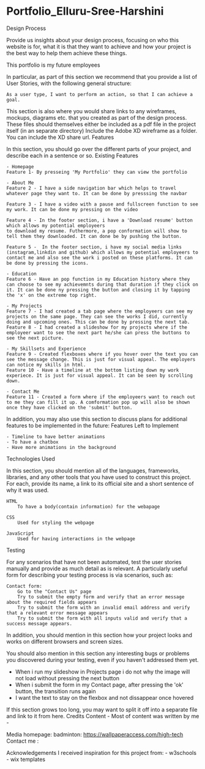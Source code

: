 # Portfolio_Elluru-Sree-Harshini
Design Process

Provide us insights about your design process, focusing on who this website is for, what it is that they want to achieve and how your project is the best way to help them achieve these things.

This portfolio is my future employees 

In particular, as part of this section we recommend that you provide a list of User Stories, with the following general structure:

    As a user type, I want to perform an action, so that I can achieve a goal.

This section is also where you would share links to any wireframes, mockups, diagrams etc. that you created as part of the design process. These files should themselves either be included as a pdf file in the project itself (in an separate directory) Include the Adobe XD wireframe as a folder. You can include the XD share url.
Features

In this section, you should go over the different parts of your project, and describe each in a sentence or so.
Existing Features

    - Homepage
    Feature 1- By presseing 'My Portfolio' they can view the portfolio

    - About Me
    Feature 2 - I have a side navigation bar which helps to travel whatever page they want to. It can be done by presssing the navbar

    Feature 3 - I have a video with a pause and fullscreen function to see my work. It can be done my pressing on the video

    Feature 4 - In the footer section, i have a 'Download resume' button which allows my potential employeers 
    to download my resume. Futhermore, a pop conformation will show to tell them they downloaded. It can done be by pushing the button.

    Feature 5 -  In the footer section, i have my social media links (instagram,linkdin and github) which allows my potential employeers to contact me and also see the work i posted on these platforms. It can be done by pressing the icons.

    - Education
    Feature 6 - Have an pop function in my Education history where they can choose to see my achievemnts during that duration if they click on it. It can be done ny pressing the button and closing it by tapping the 'x' on the extreme top right.

    - My Projects
    Feature 7 - I had created a tab page where the employeers can see my projects on the same page. They can see the works I did, currently doing and upcoming ones. This can be done by pressing the next tab.
    Feature 8 - I had created a slideshow for my projects where if the employeer want to see the next part he/she can press the buttons to see the next picture.

    - My Skillsets and Experience
    Feature 9 - Created flexboxes where if you hover over the text you can see the message change. This is just for visual appeal. The employers can notice my skills in html.
    Feature 10 - Have a timeline at the bottom listing down my work experiece. It is just for visual appeal. It can be seen by scrolling down.

    - Contact Me
    Feature 11 - Created a form where if the employeers want to reach out to me they can fill it up. A comformation pop up will also be shown once they have clicked on the 'submit' button.

In addition, you may also use this section to discuss plans for additional features to be implemented in the future:
Features Left to Implement

    - Timeline to have better animations
    - To have a chatbox
    - Have more animations in the background

Technologies Used

In this section, you should mention all of the languages, frameworks, libraries, and any other tools that you have used to construct this project. For each, provide its name, a link to its official site and a short sentence of why it was used.

    HTML
        To have a body(contain information) for the webapage

    CSS
        Used for styling the webpage

    JavaScript
        Used for having interactions in the webpage

Testing

For any scenarios that have not been automated, test the user stories manually and provide as much detail as is relevant. A particularly useful form for describing your testing process is via scenarios, such as:

    Contact form:
        Go to the "Contact Us" page
        Try to submit the empty form and verify that an error message about the required fields appears
        Try to submit the form with an invalid email address and verify that a relevant error message appears
        Try to submit the form with all inputs valid and verify that a success message appears.

In addition, you should mention in this section how your project looks and works on different browsers and screen sizes.

You should also mention in this section any interesting bugs or problems you discovered during your testing, even if you haven't addressed them yet.
- When i run my slideshow in Projects page i do not why the image will not load without pressing the next button
- When i submit the form in my Contact page, after pressing the 'ok' button, the transition runs again
- I want the text to stay on the flexbox and not dissappear once hovered

If this section grows too long, you may want to split it off into a separate file and link to it from here.
Credits
Content
    - Most of content was written by me
    - 

Media
    homepage:
    badminton: https://wallpaperaccess.com/high-tech
    Contact me :

Acknowledgements
    I received inspiration for this project from:
    - w3schools
    - wix templates

